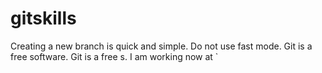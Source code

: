 # gitskills
Creating a new branch is quick and simple.
Do not use fast mode.
Git is a free software.
Git is a free s.
I am working now at `
